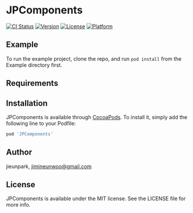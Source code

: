 # JPComponents

[![CI Status](https://img.shields.io/travis/jieunpark/JPComponents.svg?style=flat)](https://travis-ci.org/jieunpark/JPComponents)
[![Version](https://img.shields.io/cocoapods/v/JPComponents.svg?style=flat)](https://cocoapods.org/pods/JPComponents)
[![License](https://img.shields.io/cocoapods/l/JPComponents.svg?style=flat)](https://cocoapods.org/pods/JPComponents)
[![Platform](https://img.shields.io/cocoapods/p/JPComponents.svg?style=flat)](https://cocoapods.org/pods/JPComponents)

## Example

To run the example project, clone the repo, and run `pod install` from the Example directory first.

## Requirements

## Installation

JPComponents is available through [CocoaPods](https://cocoapods.org). To install
it, simply add the following line to your Podfile:

```ruby
pod 'JPComponents'
```

## Author

jieunpark, jimineunwoo@gmail.com

## License

JPComponents is available under the MIT license. See the LICENSE file for more info.

